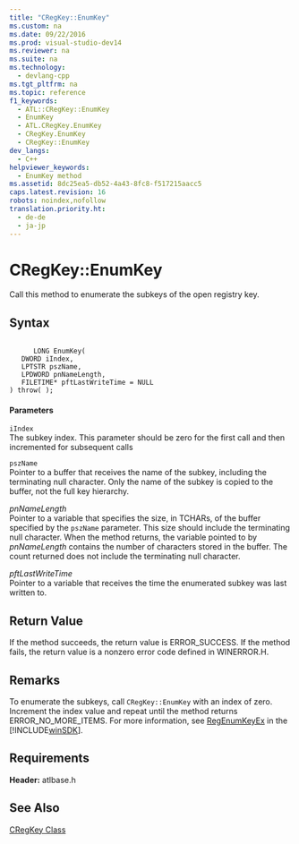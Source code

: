 ```yaml
---
title: "CRegKey::EnumKey"
ms.custom: na
ms.date: 09/22/2016
ms.prod: visual-studio-dev14
ms.reviewer: na
ms.suite: na
ms.technology: 
  - devlang-cpp
ms.tgt_pltfrm: na
ms.topic: reference
f1_keywords: 
  - ATL::CRegKey::EnumKey
  - EnumKey
  - ATL.CRegKey.EnumKey
  - CRegKey.EnumKey
  - CRegKey::EnumKey
dev_langs: 
  - C++
helpviewer_keywords: 
  - EnumKey method
ms.assetid: 8dc25ea5-db52-4a43-8fc8-f517215aacc5
caps.latest.revision: 16
robots: noindex,nofollow
translation.priority.ht: 
  - de-de
  - ja-jp
---
```

# CRegKey::EnumKey
Call this method to enumerate the subkeys of the open registry key.  
  
## Syntax  
  
```  
  
      LONG EnumKey(  
   DWORD iIndex,  
   LPTSTR pszName,  
   LPDWORD pnNameLength,  
   FILETIME* pftLastWriteTime = NULL   
) throw( );  
```  
  
#### Parameters  
 `iIndex`  
 The subkey index. This parameter should be zero for the first call and then incremented for subsequent calls  
  
 `pszName`  
 Pointer to a buffer that receives the name of the subkey, including the terminating null character. Only the name of the subkey is copied to the buffer, not the full key hierarchy.  
  
 *pnNameLength*  
 Pointer to a variable that specifies the size, in TCHARs, of the buffer specified by the `pszName` parameter. This size should include the terminating null character. When the method returns, the variable pointed to by *pnNameLength* contains the number of characters stored in the buffer. The count returned does not include the terminating null character.  
  
 *pftLastWriteTime*  
 Pointer to a variable that receives the time the enumerated subkey was last written to.  
  
## Return Value  
 If the method succeeds, the return value is ERROR_SUCCESS. If the method fails, the return value is a nonzero error code defined in WINERROR.H.  
  
## Remarks  
 To enumerate the subkeys, call `CRegKey::EnumKey` with an index of zero. Increment the index value and repeat until the method returns ERROR_NO_MORE_ITEMS. For more information, see [RegEnumKeyEx](http://msdn.microsoft.com/library/windows/desktop/ms724862) in the [!INCLUDE[winSDK](../vs140/includes/winsdk_md.md)].  
  
## Requirements  
 **Header:** atlbase.h  
  
## See Also  
 [CRegKey Class](../vs140/cregkey-class.md)